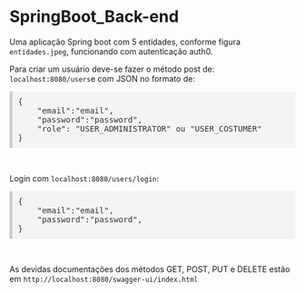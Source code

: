 # SpringBoot_Back-end
<p>Uma aplicação Spring boot com 5 entidades, conforme figura <code>entidades.jpeg</code>, funcionando com autenticação auth0.</p>
<p>Para criar um usuário deve-se fazer o método post de: <code>localhost:8080/users</code>e com JSON no formato de:</p>
<pre style="background-color:#f4f4f4;padding:10px;border-left:5px solid #ccc; color:#333;">
{
    "email":"email",
    "password":"password",
    "role": "USER_ADMINISTRATOR" ou "USER_COSTUMER"
}</pre>
<br>
<p>Login com <code>localhost:8080/users/login</code>:</p>
<pre style="background-color:#f4f4f4;padding:10px;border-left:5px solid #ccc; color:#333;">
{
    "email":"email",
    "password":"password",
}</pre>
<br>
<p>As devidas documentações dos métodos GET, POST, PUT e DELETE estão em <code>http://localhost:8080/swagger-ui/index.html</code></p>

